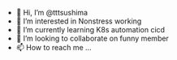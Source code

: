 - 👋 Hi, I’m @tttsushima
- 👀 I’m interested in Nonstress working
- 🌱 I’m currently learning K8s automation cicd
- 💞️ I’m looking to collaborate on funny member
- 📫 How to reach me ...

<!---
tttsushima/tttsushima is a ✨ special ✨ repository because its `README.md` (this file) appears on your GitHub profile.
You can click the Preview link to take a look at your changes.
--->
